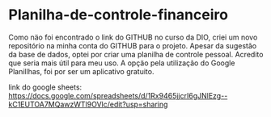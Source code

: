 # Planilha-de-controle-financeiro
Como näo foi encontrado o link do GITHUB no curso da DIO, criei um novo repositório na minha conta do GITHUB para o projeto.   Apesar da sugestão da base de dados, optei por criar uma planilha de controle pessoal. Acredito que seria mais útil para meu uso.  A opçäo pela utilização do Google Planillhas, foi por ser um aplicativo gratuito.

link do google sheets: https://docs.google.com/spreadsheets/d/1Rx9465jjcrI6gJNlEzg--kC1EUTOA7MQawzWTl9OVlc/edit?usp=sharing
